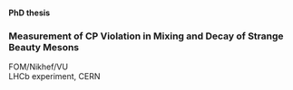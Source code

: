 #### PhD thesis
### Measurement of CP Violation in Mixing and Decay of Strange Beauty Mesons

FOM/Nikhef/VU<br />
LHCb experiment, CERN
